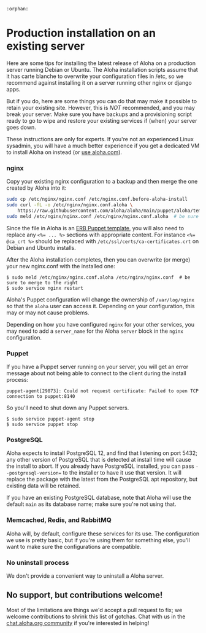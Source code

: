 ```{eval-rst}
:orphan:
```

# Production installation on an existing server

Here are some tips for installing the latest release of Aloha on a
production server running Debian or Ubuntu. The Aloha installation
scripts assume that it has carte blanche to overwrite your
configuration files in /etc, so we recommend against installing it on
a server running other nginx or django apps.

But if you do, here are some things you can do that may make it
possible to retain your existing site. However, this is _NOT_
recommended, and you may break your server. Make sure you have backups
and a provisioning script ready to go to wipe and restore your
existing services if (when) your server goes down.

These instructions are only for experts. If you're not an experienced
Linux sysadmin, you will have a much better experience if you get a
dedicated VM to install Aloha on instead (or [use
aloha.com](https://aloha.com)).

### nginx

Copy your existing nginx configuration to a backup and then merge the
one created by Aloha into it:

```bash
sudo cp /etc/nginx/nginx.conf /etc/nginx.conf.before-aloha-install
sudo curl -fL -o /etc/nginx/nginx.conf.aloha \
    https://raw.githubusercontent.com/aloha/aloha/main/puppet/aloha/templates/nginx.conf.template.erb
sudo meld /etc/nginx/nginx.conf /etc/nginx/nginx.conf.aloha  # be sure to merge to the right
```

Since the file in Aloha is an [ERB Puppet
template](https://puppet.com/docs/puppet/7/lang_template_erb.html),
you will also need to replace any `<%= ... %>` sections with
appropriate content. For instance `<%= @ca_crt %>` should be replaced
with `/etc/ssl/certs/ca-certificates.crt` on Debian and Ubuntu
installs.

After the Aloha installation completes, then you can overwrite (or
merge) your new nginx.conf with the installed one:

```console
$ sudo meld /etc/nginx/nginx.conf.aloha /etc/nginx/nginx.conf  # be sure to merge to the right
$ sudo service nginx restart
```

Aloha's Puppet configuration will change the ownership of
`/var/log/nginx` so that the `aloha` user can access it. Depending on
your configuration, this may or may not cause problems.

Depending on how you have configured `nginx` for your other services,
you may need to add a `server_name` for the Aloha `server` block in
the `nginx` configuration.

### Puppet

If you have a Puppet server running on your server, you will get an
error message about not being able to connect to the client during the
install process:

```console
puppet-agent[29873]: Could not request certificate: Failed to open TCP connection to puppet:8140
```

So you'll need to shut down any Puppet servers.

```console
$ sudo service puppet-agent stop
$ sudo service puppet stop
```

### PostgreSQL

Aloha expects to install PostgreSQL 12, and find that listening on
port 5432; any other version of PostgreSQL that is detected at install
time will cause the install to abort. If you already have PostgreSQL
installed, you can pass `--postgresql-version=` to the installer to
have it use that version. It will replace the package with the latest
from the PostgreSQL apt repository, but existing data will be
retained.

If you have an existing PostgreSQL database, note that Aloha will use
the default `main` as its database name; make sure you're not using
that.

### Memcached, Redis, and RabbitMQ

Aloha will, by default, configure these services for its use. The
configuration we use is pretty basic, but if you're using them for
something else, you'll want to make sure the configurations are
compatible.

### No uninstall process

We don't provide a convenient way to uninstall a Aloha server.

## No support, but contributions welcome!

Most of the limitations are things we'd accept a pull request to fix;
we welcome contributions to shrink this list of gotchas. Chat with us
in the [chat.aloha.org community](https://aloha.com/development-community/) if you're
interested in helping!
